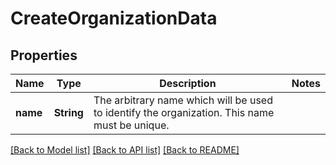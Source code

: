 # CreateOrganizationData

## Properties

Name | Type | Description | Notes
------------ | ------------- | ------------- | -------------
**name** | **String** | The arbitrary name which will be used to identify the organization. This name must be unique. | 

[[Back to Model list]](../README.md#documentation-for-models) [[Back to API list]](../README.md#documentation-for-api-endpoints) [[Back to README]](../README.md)



